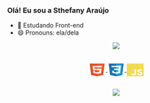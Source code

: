 ### Olá! Eu sou a Sthefany Araújo

- 🔭 Estudando Front-end
- 😄 Pronouns: ela/dela

<div align="center">
  <a href="https://github.com/sthefanyaraujo">
  <img height="180em" src="https://github-readme-stats.vercel.app/api?username=sthefanyaraujo&show_icons=true&theme=dracula&include_all_commits=true&count_private=true"/>
</div>
 
  ##
  
<div style="display: inline_block" align="center" >
  <img align="center" alt="HTML" height="30" width="40" src="https://raw.githubusercontent.com/devicons/devicon/master/icons/html5/html5-original.svg">
  <img align="center" alt="CSS" height="30" width="40" src="https://raw.githubusercontent.com/devicons/devicon/master/icons/css3/css3-original.svg">
  <img align="center" alt="Js" height="30" width="40" src="https://raw.githubusercontent.com/devicons/devicon/master/icons/javascript/javascript-plain.svg">
</div>
  
  ##
 
 <div align="center">
  <a href="https://www.linkedin.com/in/sthefany-araujo1" target="_blank"><img src="https://img.shields.io/badge/-LinkedIn-%230077B5?style=for-the-badge&logo=linkedin&logoColor=white" target="_blank"></a> 
 </div>

